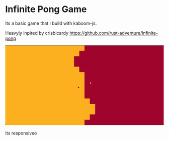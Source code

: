 # Infinite Pong Game

Its a basic game that I build with kaboom-js.

Heavyly inpired by crisbicardy <https://github.com/rust-adventure/infinite-pong>

![infinite-pong](./public/infinite-pong.png)

Its responsiveö
